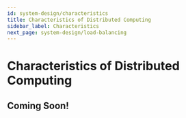 ```yaml
---
id: system-design/characteristics
title: Characteristics of Distributed Computing
sidebar_label: Characteristics
next_page: system-design/load-balancing
---
```


# Characteristics of Distributed Computing

## Coming Soon!